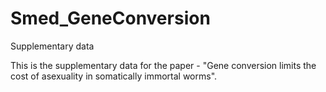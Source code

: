 # Smed_GeneConversion
Supplementary data 

This is the supplementary data for the paper - "Gene conversion limits the cost of asexuality in somatically immortal worms".

